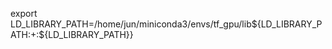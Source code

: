  export LD_LIBRARY_PATH=/home/jun/miniconda3/envs/tf_gpu/lib${LD_LIBRARY_PATH:+:${LD_LIBRARY_PATH}}
 